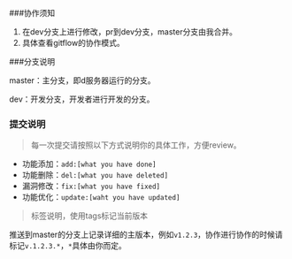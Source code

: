 ###协作须知

1. 在dev分支上进行修改，pr到dev分支，master分支由我合并。
2. 具体查看gitflow的协作模式。

###分支说明

master：主分支，即d服务器运行的分支。

dev：开发分支，开发者进行开发的分支。

### 提交说明

> 每一次提交请按照以下方式说明你的具体工作，方便review。

- 功能添加：`add:[what you have done]`
- 功能删除：`del:[what you have deleted]`
- 漏洞修改：`fix:[what you have fixed]`
- 功能优化：`update:[waht you have updated]`

> 标签说明，使用tags标记当前版本

推送到master的分支上记录详细的主版本，例如`v1.2.3`，协作进行协作的时候请标记`v.1.2.3.*`，`*`具体由你而定。


